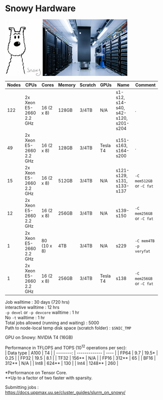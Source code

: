 # Snowy Hardware

![Snowy cluster](img/snowy_120_x_186.jpg)
<img src="img/uppmax_serverroom.png" height="186" alt="Server room">

Nodes    | CPUs    |  Cores |  Memory     | Scratch    | GPUs | Name | Comment
--------------- | --------------- | --------------- | --------------- |--------------- |--------------- |--------------- |---------------
122 |  2x Xeon E5-2660 2.2 GHz  | 16 (2 x 8)    | 128GB | 3/4TB | N/A | s1-s12, s14-s40, s42-s120, s201-s204| .
49 |  2x Xeon E5-2660 2.2 GHz  | 16 (2 x 8)    | 128GB | 3/4TB | Tesla T4 | s151-s163, s164-s200| .
15 |  2x Xeon E5-2660 2.2 GHz  | 16 (2 x 8)    | 512GB | 3/4TB | N/A | s121-s129, s131, s133-s137 | `-C mem512GB` or `-C fat`
12 |  2x Xeon E5-2660 2.2 GHz  | 16 (2 x 8)    | 256GB | 3/4TB | N/A | s139-s150 | `-C mem256GB` or `-C fat`
1 |  2x Xeon E5-2660 2.2 GHz  | 80 (10 x 8)    | 4TB | 3/4TB | N/A | s229 | `-C mem4TB -p veryfat`
1 |  2x Xeon E5-2660 2.2 GHz  | 16 (2 x 8)    | 256GB | 3/4TB | Tesla T4 | s138 | `-C mem256GB` or `-C fat`


Job walltime : 30 days (720 hrs)  
interactive walltime : 12 hrs  
`-p devel` or `-p devcore` walltime : 1 hr  
No `-t` walltime : 1 hr  
Total jobs allowed (running and waiting) : 5000  
Path to node-local temp disk space (scratch folder) : `$SNIC_TMP`

GPU on Snowy: NVIDIA T4 (16GB)

Performance in TFLOPS and TOPS (10<sup>12</sup> operations per sec):  
| Data type | A100          | T4   |
| --------: | ------------- | ---- |
|      FP64 | 9.7 \| 19.5\* | 0.25 |
|      FP32 | 19.5          | 8.1  |
|      TF32 | 156\*\*       | N/A  |
|      FP16 | 312\*\*       | 65   |
|      BF16 | 312\*\*       | N/A  |
|      Int8 | 624\*\*       | 130  |
|      Int4 | 1248\*\*      | 260  |

*Performance on Tensor Core.  
**Up to a factor of two faster with sparsity.

Submitting jobs : https://docs.uppmax.uu.se/cluster_guides/slurm_on_snowy/